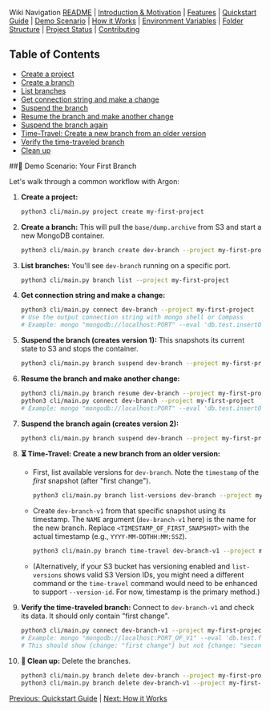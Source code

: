 Wiki Navigation
[README](../../README.md) | [Introduction & Motivation](01_introduction.md) | [Features](02_features.md) | [Quickstart Guide](03_quickstart_guide.md) | [Demo Scenario](04_demo_scenario.md) | [How it Works](05_how_it_works.md) | [Environment Variables](06_environment_variables.md) | [Folder Structure](07_folder_structure.md) | [Project Status](08_status.md) | [Contributing](09_contributing.md)

## Table of Contents
- [Create a project](#1--create-a-project)
- [Create a branch](#2--create-a-branch)
- [List branches](#3--list-branches)
- [Get connection string and make a change](#4--get-connection-string-and-make-a-change)
- [Suspend the branch](#5--suspend-the-branch-creates-version-1)
- [Resume the branch and make another change](#6--resume-the-branch-and-make-another-change)
- [Suspend the branch again](#7--suspend-the-branch-again-creates-version-2)
- [Time-Travel: Create a new branch from an older version](#8--⏳-time-travel-create-a-new-branch-from-an-older-version)
- [Verify the time-traveled branch](#9--verify-the-time-traveled-branch)
- [Clean up](#10-🧹-clean-up)

##🧪 Demo Scenario: Your First Branch

Let's walk through a common workflow with Argon:

1.  **Create a project:**
    ```sh
    python3 cli/main.py project create my-first-project
    ```

2.  **Create a branch:** This will pull the `base/dump.archive` from S3 and start a new MongoDB container.
    ```sh
    python3 cli/main.py branch create dev-branch --project my-first-project
    ```

3.  **List branches:** You'll see `dev-branch` running on a specific port.
    ```sh
    python3 cli/main.py branch list --project my-first-project
    ```

4.  **Get connection string and make a change:**
    ```sh
    python3 cli/main.py connect dev-branch --project my-first-project
    # Use the output connection string with mongo shell or Compass
    # Example: mongo "mongodb://localhost:PORT" --eval 'db.test.insertOne({change: "first change"});'
    ```

5.  **Suspend the branch (creates version 1):** This snapshots its current state to S3 and stops the container.
    ```sh
    python3 cli/main.py branch suspend dev-branch --project my-first-project
    ```

6.  **Resume the branch and make another change:**
    ```sh
    python3 cli/main.py branch resume dev-branch --project my-first-project
    python3 cli/main.py connect dev-branch --project my-first-project
    # Example: mongo "mongodb://localhost:PORT" --eval 'db.test.insertOne({change: "second change"});'
    ```

7.  **Suspend the branch again (creates version 2):**
    ```sh
    python3 cli/main.py branch suspend dev-branch --project my-first-project
    ```

8.  **⏳ Time-Travel: Create a new branch from an older version:**
    *   First, list available versions for `dev-branch`. Note the `timestamp` of the *first* snapshot (after "first change").
        ```sh
        python3 cli/main.py branch list-versions dev-branch --project my-first-project
        ```
    *   Create `dev-branch-v1` from that specific snapshot using its timestamp. The `NAME` argument (`dev-branch-v1` here) is the name for the new branch. Replace `<TIMESTAMP_OF_FIRST_SNAPSHOT>` with the actual timestamp (e.g., `YYYY-MM-DDTHH:MM:SSZ`).
        ```sh
        python3 cli/main.py branch time-travel dev-branch-v1 --project my-first-project --from-branch dev-branch --timestamp <TIMESTAMP_OF_FIRST_SNAPSHOT>
        ```
    *   (Alternatively, if your S3 bucket has versioning enabled and `list-versions` shows valid S3 Version IDs, you might need a different command or the `time-travel` command would need to be enhanced to support `--version-id`. For now, timestamp is the primary method.)

9.  **Verify the time-traveled branch:**
    Connect to `dev-branch-v1` and check its data. It should only contain "first change".
    ```sh
    python3 cli/main.py connect dev-branch-v1 --project my-first-project
    # Example: mongo "mongodb://localhost:PORT_OF_V1" --eval 'db.test.find();' 
    # This should show {change: "first change"} but not {change: "second change"}
    ```

10. **🧹 Clean up:** Delete the branches.
    ```sh
    python3 cli/main.py branch delete dev-branch --project my-first-project
    python3 cli/main.py branch delete dev-branch-v1 --project my-first-project
    ```

[Previous: Quickstart Guide](03_quickstart_guide.md) | [Next: How it Works](05_how_it_works.md)
